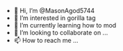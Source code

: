 - 👋 Hi, I’m @MasonAgod5744
- 👀 I’m interested in gorilla tag
- 🌱 I’m currently learning how to mod
- 💞️ I’m looking to collaborate on ...
- 📫 How to reach me ...

<!---
MasonAgod5744/MasonAgod5744 is a ✨ special ✨ repository because its `README.md` (this file) appears on your GitHub profile.
You can click the Preview link to take a look at your changes.
--->
